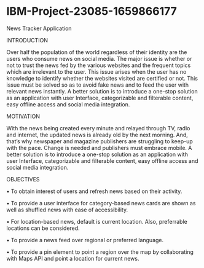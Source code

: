 # IBM-Project-23085-1659866177
News Tracker Application

 INTRODUCTION
 
Over half the population of the world regardless of their identity are the users who consume news on social media.
The major issue is whether or not to trust the news fed by the various websites and the frequent topics which are irrelevant to the user. This issue arises when the user has no knowledge to identify whether the websites visited are certified or not.
This issue must be solved so as to avoid fake news and to feed the user with relevant news instantly.
A better solution is to introduce a one-stop solution as an application with user Interface, categorizable and filterable content, easy offline access and social media integration.


 MOTIVATION
 
With the news being created every minute and relayed through TV, radio and internet, the updated news is already old by the next morning. And, that’s why newspaper and magazine publishers are struggling to keep-up with the pace. Change is needed and publishers must embrace mobile.
A better solution is to introduce a one-stop solution as an application with user Interface, categorizable and filterable content, easy offline access and social media integration.


 OBJECTIVES
 
•	To obtain interest of users and refresh news based on their activity.

•	To provide a user interface for category-based news cards are shown as well as shuffled news with ease of accessibility.

•	For location-based news, default is current location. Also, preferrable locations can be considered.

•	To provide a news feed over regional or preferred language.

•	To provide a pin element to point a region over the map by collaborating with Maps API and point a location for current news.


